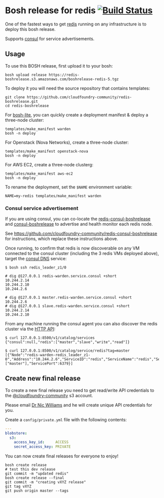 Bosh release for redis [![Build Status](https://travis-ci.org/cloudfoundry-community/redis-boshrelease.png?branch=master)](https://travis-ci.org/cloudfoundry-community/redis-boshrelease/)
===========================================================================================================================================================================================

One of the fastest ways to get [redis](http://redis.io) running on any infrastructure is to deploy this bosh release.

Supports [consul](http://consul.io) for service advertisements.

Usage
-----

To use this BOSH release, first upload it to your bosh:

```
bosh upload release https://redis-boshrelease.s3.amazonaws.com/boshrelease-redis-5.tgz
```

To deploy it you will need the source repository that contains templates:

```
git clone https://github.com/cloudfoundry-community/redis-boshrelease.git
cd redis-boshrelease
```

For [bosh-lite](https://github.com/cloudfoundry/bosh-lite), you can quickly create a deployment manifest & deploy a three-node cluster:

```
templates/make_manifest warden
bosh -n deploy
```

For Openstack (Nova Networks), create a three-node cluster:

```
templates/make_manifest openstack-nova
bosh -n deploy
```

For AWS EC2, create a three-node clusterg:

```
templates/make_manifest aws-ec2
bosh -n deploy
```

To rename the deployment, set the `$NAME` environment variable:

```
NAME=my-redis templates/make_manifest warden
```

### Consul service advertisement

If you are using consul, you can co-locate the [redis-consul-boshrelease](https://github.com/cloudfoundry-community/redis-consul-boshrelease) and [consul-boshrelease](https://github.com/cloudfoundry-community/consul-boshrelease) to advertise and health monitor each redis node.

See https://github.com/cloudfoundry-community/redis-consul-boshrelease for instructions, which replace these instructions above.

Once running, to confirm that redis is now discoverable on any VM connected to the consul cluster (including the 3 redis VMs deployed above), target the [consul DNS](http://www.consul.io/docs/agent/dns.html) service:

```
$ bosh ssh redis_leader_z1/0

# dig @127.0.0.1 redis-warden.service.consul +short
10.244.2.14
10.244.2.10
10.244.2.6

# dig @127.0.0.1 master.redis-warden.service.consul +short
10.244.2.6
# dig @127.0.0.1 slave.redis-warden.service.consul +short
10.244.2.14
10.244.2.10
```

From any machine running the consul agent you can also discover the redis cluster via the [HTTP API](http://www.consul.io/docs/agent/http.html):

```
$ curl 127.0.0.1:8500/v1/catalog/services
{"consul":null,"redis":["master","slave","write","read"]}

$ curl 127.0.0.1:8500/v1/catalog/service/redis?tag=master
[{"Node":"redis-warden-redis_leader_z1-0","Address":"10.244.2.6","ServiceID":"redis","ServiceName":"redis","ServiceTags":["master"],"ServicePort":6379}]
```

Create new final release
------------------------

To create a new final release you need to get read/write API credentials to the [@cloudfoundry-community](https://github.com/cloudfoundry-community) s3 account.

Please email [Dr Nic Williams](mailto:&#x64;&#x72;&#x6E;&#x69;&#x63;&#x77;&#x69;&#x6C;&#x6C;&#x69;&#x61;&#x6D;&#x73;&#x40;&#x67;&#x6D;&#x61;&#x69;&#x6C;&#x2E;&#x63;&#x6F;&#x6D;) and he will create unique API credentials for you.

Create a `config/private.yml` file with the following contents:

```yaml
---
blobstore:
  s3:
    access_key_id:     ACCESS
    secret_access_key: PRIVATE
```

You can now create final releases for everyone to enjoy!

```
bosh create release
# test this dev release
git commit -m "updated redis"
bosh create release --final
git commit -m "creating vXYZ release"
git tag vXYZ
git push origin master --tags
```
